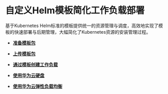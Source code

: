 # 自定义Helm模板简化工作负载部署<a name="cce_01_0143"></a>

基于Kubernetes Helm标准的模板提供统一的资源管理与调度，高效地实现了模板的快速部署与后期管理，大幅简化了Kubernetes资源的安装管理过程。

-   **[准备模板包](准备模板包.md)**  

-   **[上传模板包](上传模板包.md)**  

-   **[通过模板创建工作负载](通过模板创建工作负载.md)**  

-   **[使用华为云硬盘](使用华为云硬盘.md)**  

-   **[使用华为云弹性负载均衡](使用华为云弹性负载均衡.md)**  


